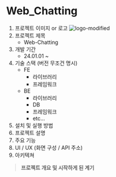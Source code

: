 # Web_Chatting
1. 프로젝트 이미지 or 로고
![logo-modified](https://github.com/Dejong1706/MyBlog/assets/75114974/2f70e4fc-b806-41f2-b2f8-d06da6177b60)
2. 프로젝트 제목
     - Web-Chatting
3. 개발 기간
     - 24.01.01 ~ 
4. 기술 스택 (버전 무조건 명시)
     - FE
       - 라이브러리
       - 프레임워크
     - BE
         - 라이브러리
         - DB
         - 프레임워크
         - etc...
5. 설치 및 실행 방법
6. 프로젝트 설명
7. 주요 기능
8. UI / UX (화면 구성 / API 주소)
9. 아키텍쳐
> **프로젝트 개요 및 시작하게 된 계기**

